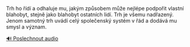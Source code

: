 
Trh ho řídí a odhaluje mu, jakým způsobem může nejlépe podpořit vlastní blahobyt, stejně jako blahobyt ostatních lidí. Trh je všemu nadřazený. Jenom samotný trh uvádí celý společenský systém v řád a dodává mu smysl a význam.

[🔊 Poslechnout audio](/data/7-paragraphs/audio/chapter_50/para_008-Trh-ho-d-a-odhaluje-mu-jakm-zpsobem-me-nej.mp3)
